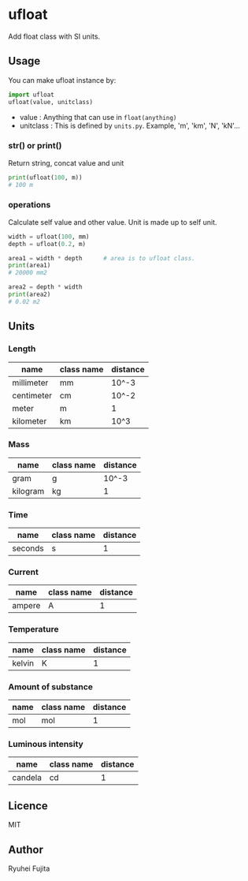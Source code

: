 # ufloat
Add float class with SI units.

## Usage
You can make ufloat instance by:
```python
import ufloat
ufloat(value, unitclass)
```
* value : Anything that can use in `float(anything)` 
* unitclass : This is defined by `units.py`. Example, 'm', 'km', 'N', 'kN'...

### str() or print()
Return string, concat value and unit
```python
print(ufloat(100, m))
# 100 m
```

### operations
Calculate self value and other value. Unit is made up to self unit.
```python
width = ufloat(100, mm)
depth = ufloat(0.2, m)

area1 = width * depth      # area is to ufloat class.
print(area1)
# 20000 mm2

area2 = depth * width
print(area2)
# 0.02 m2
```

## Units

### Length

| name | class name | distance |
| --- | --- | --- |
| millimeter | mm | 10^-3 |
| centimeter | cm | 10^-2 |
| meter | m | 1 |
| kilometer | km | 10^3 |

### Mass

| name | class name | distance |
| --- | --- | --- |
| gram | g | 10^-3 |
| kilogram | kg | 1 |

### Time

| name | class name | distance |
| --- | --- | --- |
| seconds | s | 1 |

### Current

| name | class name | distance |
| --- | --- | --- |
| ampere | A | 1 |

### Temperature

| name | class name | distance |
| --- | --- | --- |
| kelvin | K | 1 |

### Amount of substance

| name | class name | distance |
| --- | --- | --- |
| mol | mol | 1 |

### Luminous intensity

| name | class name | distance |
| --- | --- | --- |
| candela | cd | 1 |

## Licence
MIT

## Author
Ryuhei Fujita
